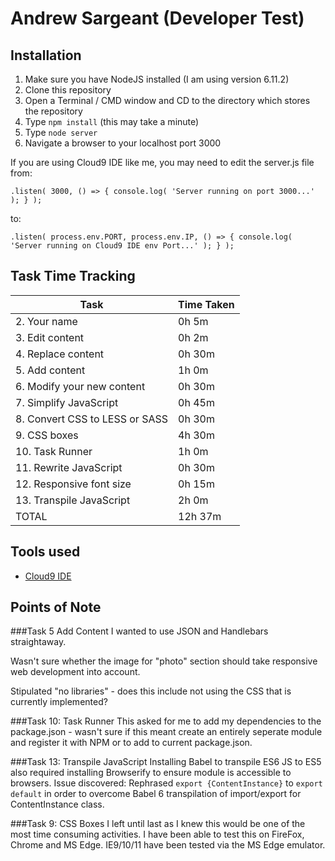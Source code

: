 # Andrew Sargeant (Developer Test)

## Installation
1. Make sure you have NodeJS installed (I am using version 6.11.2)
2. Clone this repository
3. Open a Terminal / CMD window and CD to the directory which stores the repository
4. Type `npm install` (this may take a minute)
5. Type `node server`
6. Navigate a browser to your localhost port 3000

If you are using Cloud9 IDE like me, you may need to edit the server.js file from:

`.listen( 3000, () => {
	console.log( 'Server running on port 3000...' );
} );`

to:

`.listen( process.env.PORT, process.env.IP, () => {
	console.log( 'Server running on Cloud9 IDE env Port...' );
} );`

## Task Time Tracking

| Task                           | Time Taken |
| ------------------------------ | ---------- |
| 2. Your name                   | 0h 5m |
| 3. Edit content                | 0h 2m |
| 4. Replace content             | 0h 30m |
| 5. Add content                 | 1h 0m |
| 6. Modify your new content     | 0h 30m |
| 7. Simplify JavaScript         | 0h 45m |
| 8. Convert CSS to LESS or SASS | 0h 30m |
| 9. CSS boxes                   | 4h 30m |
| 10. Task Runner                | 1h 0m |
| 11. Rewrite JavaScript         | 0h 30m |
| 12. Responsive font size       | 0h 15m |
| 13. Transpile JavaScript       | 2h 0m |
| TOTAL                          | 12h 37m |

## Tools used

* [Cloud9 IDE](http://c9.io/)

## Points of Note

###Task 5 Add Content
I wanted to use JSON and Handlebars straightaway.

Wasn't sure whether the image for "photo" section should take responsive web development into account.

Stipulated "no libraries" - does this include not using the CSS that is currently implemented?

###Task 10: Task Runner 
This asked for me to add my dependencies to the package.json - wasn't sure if 
this meant create an entirely seperate module and register it with NPM or to add to current
package.json.

###Task 13: Transpile JavaScript 
Installing Babel to transpile ES6 JS to ES5 also required installing Browserify to ensure module is accessible to browsers.
Issue discovered: Rephrased `export {ContentInstance}` to `export default` in order to overcome Babel 6 transpilation of import/export for ContentInstance class.

###Task 9: CSS Boxes 
I left until last as I knew this would be one of the most time consuming activities. I have been able to test this on FireFox, Chrome and MS Edge. IE9/10/11 have been tested via the MS Edge emulator.